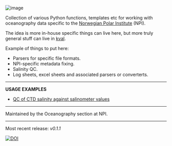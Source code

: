 ![image](documents/graphics/naust_banner.png)

Collection of various Python functions, templates etc for working with oceanography data specific to the [Norwegian Polar Institute](https://www.npolar.no/en/) (NPI).

The idea is more in-house specific things can live here, but more truly general stuff can live in [kval](github.com/NPIOcean/kval).

Example of things to put here:

- Parsers for specific file formats.
- NPI-specific metadata fixing.
- Salinity QC.
- Log sheets, excel sheets and associated parsers or converterts.
____

**USAGE EXAMPLES**

- [QC of CTD salinity against salinometer values](notebooks/examples/salts/Salt_QC_example.ipynb)

____

Maintained by the Oceanography section at NPI.

____

Most recent release: *v0.1.1*


[![DOI](https://zenodo.org/badge/DOI/10.5281/zenodo.17356479.svg)](https://doi.org/10.5281/zenodo.17356479)

